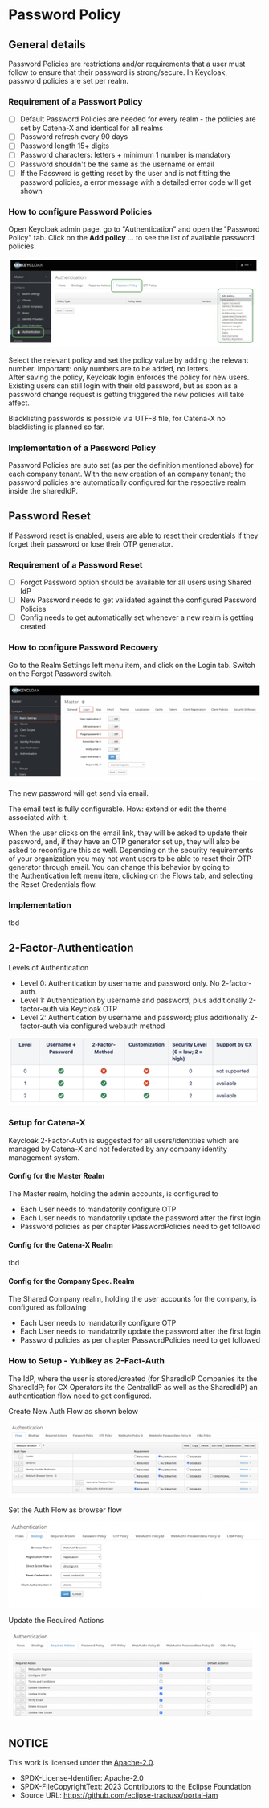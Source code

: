 # Password Policy

## General details

Password Policies are restrictions and/or requirements that a user must follow to ensure that their password is strong/secure.
In Keycloak, password policies are set per realm.

### Requirement of a Passwort Policy

- [ ] Default Password Policies are needed for every realm - the policies are set by Catena-X and identical for all realms
- [ ] Password refresh every 90 days
- [ ] Password length 15+ digits
- [ ] Password characters: letters + minimum 1 number is mandatory
- [ ] Password shouldn't be the same as the username or email
- [ ] If the Password is getting reset by the user and is not fitting the password policies, a error message with a detailed error code will get shown

### How to configure Password Policies

Open Keycloak admin page, go to "Authentication" and open the "Password Policy" tab.
Click on the **Add policy** … to see the list of available password policies.

![PasswordPolicy](/docs/static/password-policy.png)

Select the relevant policy and set the policy value by adding the relevant number. Important: only numbers are to be added, no letters.  
After saving the policy, Keycloak login enforces the policy for new users. Existing users can still login with their old password, but as soon as a password change request is getting triggered the new policies will take affect.

Blacklisting passwords is possible via UTF-8 file, for Catena-X no blacklisting is planned so far.

### Implementation of a Password Policy

Password Policies are auto set (as per the definition mentioned above) for each company tenant.
With the new creation of an company tenant; the password policies are automatically configured for the respective realm inside the sharedIdP.

## Password Reset

If Password reset is enabled, users are able to reset their credentials if they forget their password or lose their OTP generator.

### Requirement of a Password Reset

- [ ] Forgot Password option should be available for all users using Shared IdP
- [ ] New Password needs to get validated against the configured Password Policies
- [ ] Config needs to get automatically set whenever a new realm is getting created

### How to configure Password Recovery

Go to the Realm Settings left menu item, and click on the Login tab. Switch on the Forgot Password switch.

![PasswordRecovery](/docs/static/password-recovery.png)

The new password will get send via email.

The email text is fully configurable. How: extend or edit the theme associated with it.

When the user clicks on the email link, they will be asked to update their password, and, if they have an OTP generator set up, they will also be asked to reconfigure this as well. Depending on the security requirements of your organization you may not want users to be able to reset their OTP generator through email. You can change this behavior by going to the Authentication left menu item, clicking on the Flows tab, and selecting the Reset Credentials flow.

### Implementation

tbd

## 2-Factor-Authentication

Levels of Authentication

- Level 0: Authentication by username and password only. No 2-factor-auth.
- Level 1: Authentication by username and password; plus additionally 2-factor-auth via Keycloak OTP
- Level 2: Authentication by username and password; plus additionally 2-factor-auth via configured webauth method

![2factorAuth](/docs/static/2-factor-auth.png)

### Setup for Catena-X

Keycloak 2-Factor-Auth is suggested for all users/identities which are managed by Catena-X and not federated by any company identity management system.

#### Config for the Master Realm

The Master realm, holding the admin accounts, is configured to

- Each User needs to mandatorily configure OTP
- Each User needs to mandatorily update the password after the first login
- Password policies as per chapter PasswordPolicies need to get followed

#### Config for the Catena-X Realm

tbd

#### Config for the Company Spec. Realm

The Shared Company realm, holding the user accounts for the company, is configured as following

- Each User needs to mandatorily configure OTP
- Each User needs to mandatorily update the password after the first login
- Password policies as per chapter PasswordPolicies need to get followed

### How to Setup - Yubikey as 2-Fact-Auth

The IdP, where the user is stored/created (for SharedIdP Companies its the SharedIdP; for CX Operators its the CentralIdP as well as the SharedIdP) an authentication flow need to get configured.

Create New Auth Flow as shown below

![NewFlow](/docs/static/new-flow.png)

Set the Auth Flow as browser flow

![AuthFlow](/docs/static/auth-flow.png)

Update the Required Actions

![RequiredAuthentication](/docs/static/required-authentication.png)

## NOTICE

This work is licensed under the [Apache-2.0](https://www.apache.org/licenses/LICENSE-2.0).

- SPDX-License-Identifier: Apache-2.0
- SPDX-FileCopyrightText: 2023 Contributors to the Eclipse Foundation
- Source URL: https://github.com/eclipse-tractusx/portal-iam
